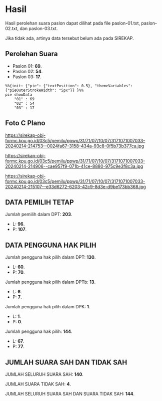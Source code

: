 # Hasil

Hasil perolehan suara paslon dapat dilihat pada file paslon-01.txt, paslon-02.txt, dan paslon-03.txt.

Jika tidak ada, artinya data tersebut belum ada pada SIREKAP.

## Perolehan Suara

 * Paslon 01: **69**.
 * Paslon 02: **54**.
 * Paslon 03: **17**.

```mermaid
%%{init: {"pie": {"textPosition": 0.5}, "themeVariables": {"pieOuterStrokeWidth": "5px"}} }%%
pie showData
    "01" : 69
    "02" : 54
    "03" : 17
```
## Foto C Plano

https://sirekap-obj-formc.kpu.go.id/03c5/pemilu/ppwp/31/71/07/10/07/3171071007033-20240214-214753--0024fa67-3158-434a-93c8-0f5b73b377ca.jpg

https://sirekap-obj-formc.kpu.go.id/03c5/pemilu/ppwp/31/71/07/10/07/3171071007033-20240214-214906--cae957f9-071b-41ce-8880-975c9e3f8c3a.jpg

https://sirekap-obj-formc.kpu.go.id/03c5/pemilu/ppwp/31/71/07/10/07/3171071007033-20240214-215107--e33d6272-6203-42c9-8d3e-d9be173bb368.jpg

## DATA PEMILIH TETAP

Jumlah pemilih dalam DPT: **203**.
 * L: **96**.
 * P: **107**.

## DATA PENGGUNA HAK PILIH

Jumlah pengguna hak pilih dalam DPT: **130**.
 * L: **60**.
 * P: **70**.

Jumlah pengguna hak pilih dalam DPTb: **13**.
 * L: **6**.
 * P: **7**.

Jumlah pengguna hak pilih dalam DPK: **1**.
 * L: **1**.
 * P: **0**.

Jumlah pengguna hak pilih: **144**.
 * L: **67**.
 * P: **77**.

## JUMLAH SUARA SAH DAN TIDAK SAH

JUMLAH SELURUH SUARA SAH: **140**.

JUMLAH SUARA TIDAK SAH: **4**.

JUMLAH SELURUH SUARA SAH DAN SUARA TIDAK SAH: **144**.
